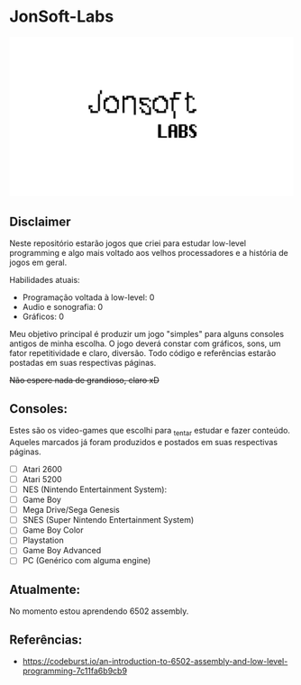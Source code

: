 # JonSoft-Labs

![JonSoft-Labs](https://github.com/JonanthaW/JonSoft-Labs/blob/main/assets/logo/logo.png)


## Disclaimer
Neste repositório estarão jogos que criei para estudar low-level programming e algo mais voltado aos velhos processadores e a história de jogos em geral.

Habilidades atuais:
* Programação voltada à low-level: 0
* Audio e sonografia: 0
* Gráficos: 0

Meu objetivo principal é produzir um jogo "simples" para alguns consoles antigos de minha escolha.
O jogo deverá constar com gráficos, sons, um fator repetitividade e claro, diversão.
Todo código e referências estarão postadas em suas respectivas páginas.

~~Não espere nada de grandioso, claro xD~~

## Consoles:

Estes são os video-games que escolhi para <sub>tentar</sub> estudar e fazer conteúdo. Aqueles marcados já foram produzidos e postados em suas respectivas páginas.

- [ ] Atari 2600
- [ ] Atari 5200
- [ ] NES (Nintendo Entertainment System):
- [ ] Game Boy
- [ ] Mega Drive/Sega Genesis
- [ ] SNES (Super Nintendo Entertainment System)
- [ ] Game Boy Color
- [ ] Playstation
- [ ] Game Boy Advanced
- [ ] PC (Genérico com alguma engine)

## Atualmente:

No momento estou aprendendo 6502 assembly.

## Referências:

* https://codeburst.io/an-introduction-to-6502-assembly-and-low-level-programming-7c11fa6b9cb9
